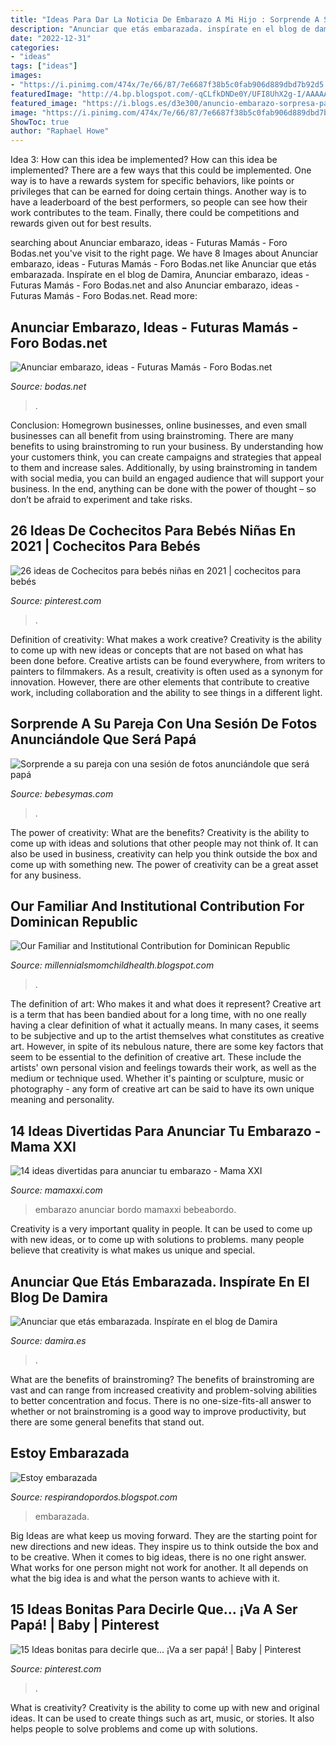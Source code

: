 ```yaml
---
title: "Ideas Para Dar La Noticia De Embarazo A Mi Hijo : Sorprende A Su Pareja Con Una Sesión De Fotos Anunciándole Que Será Papá"
description: "Anunciar que etás embarazada. inspírate en el blog de damira"
date: "2022-12-31"
categories:
- "ideas"
tags: ["ideas"]
images:
- "https://i.pinimg.com/474x/7e/66/87/7e6687f38b5c0fab906d889dbd7b92d5.jpg"
featuredImage: "http://4.bp.blogspot.com/-qCLfkDNDe0Y/UFI8UhX2g-I/AAAAAAAAALI/ryKRGpcBJgw/s1600/08.jpg"
featured_image: "https://i.blogs.es/d3e300/anuncio-embarazo-sorpresa-papa/450_1000.png"
image: "https://i.pinimg.com/474x/7e/66/87/7e6687f38b5c0fab906d889dbd7b92d5.jpg"
ShowToc: true
author: "Raphael Howe"
---
```



Idea 3: How can this idea be implemented?
How can this idea be implemented? 
There are a few ways that this could be implemented. One way is to have a rewards system for specific behaviors, like points or privileges that can be earned for doing certain things. Another way is to have a leaderboard of the best performers, so people can see how their work contributes to the team. Finally, there could be competitions and rewards given out for best results.

	

		
searching about Anunciar embarazo, ideas - Futuras Mamás - Foro Bodas.net you've visit to the right page. We have 8 Images about Anunciar embarazo, ideas - Futuras Mamás - Foro Bodas.net like Anunciar que etás embarazada. Inspírate en el blog de Damira, Anunciar embarazo, ideas - Futuras Mamás - Foro Bodas.net and also Anunciar embarazo, ideas - Futuras Mamás - Foro Bodas.net. Read more:
		
    
## Anunciar Embarazo, Ideas - Futuras Mamás - Foro Bodas.net

<img loading=lazy src="https://cdn0.bodas.net/usuarios/fotos/5/6/4/3/cfb_805030.jpg" onerror="this.onerror=null;this.src='https://tse3.mm.bing.net/th?id=OIP.HZJ2g0vFE-TlCFTHP2m-dgAAAA&amp;pid=15.1';" alt="Anunciar embarazo, ideas - Futuras Mamás - Foro Bodas.net">

_Source: bodas.net_

>. 

	

Conclusion: Homegrown businesses, online businesses, and even small businesses can all benefit from using brainstroming.
There are many benefits to using brainstroming to run your business. By understanding how your customers think, you can create campaigns and strategies that appeal to them and increase sales. Additionally, by using brainstroming in tandem with social media, you can build an engaged audience that will support your business. In the end, anything can be done with the power of thought – so don’t be afraid to experiment and take risks.

    
## 26 Ideas De Cochecitos Para Bebés Niñas En 2021 | Cochecitos Para Bebés

<img loading=lazy src="https://i.pinimg.com/474x/7e/66/87/7e6687f38b5c0fab906d889dbd7b92d5.jpg" onerror="this.onerror=null;this.src='https://tse4.mm.bing.net/th?id=OIP.yFDue6gOUY0vjHRlb1nIUgAAAA&amp;pid=15.1';" alt="26 ideas de Cochecitos para bebés niñas en 2021 | cochecitos para bebés">

_Source: pinterest.com_

>. 

	

Definition of creativity: What makes a work creative?
Creativity is the ability to come up with new ideas or concepts that are not based on what has been done before. Creative artists can be found everywhere, from writers to painters to filmmakers. As a result, creativity is often used as a synonym for innovation. However, there are other elements that contribute to creative work, including collaboration and the ability to see things in a different light.

    
## Sorprende A Su Pareja Con Una Sesión De Fotos Anunciándole Que Será Papá

<img loading=lazy src="https://i.blogs.es/d3e300/anuncio-embarazo-sorpresa-papa/450_1000.png" onerror="this.onerror=null;this.src='https://tse1.mm.bing.net/th?id=OIP.KSXYVkDZufNFo0HyX-aqxgAAAA&amp;pid=15.1';" alt="Sorprende a su pareja con una sesión de fotos anunciándole que será papá">

_Source: bebesymas.com_

>. 

	

The power of creativity: What are the benefits?
Creativity is the ability to come up with ideas and solutions that other people may not think of. It can also be used in business, creativity can help you think outside the box and come up with something new. The power of creativity can be a great asset for any business.

    
## Our Familiar And Institutional Contribution For Dominican Republic

<img loading=lazy src="https://lh3.googleusercontent.com/proxy/9L5KqGUZQK4Yc9O0dwqf9BJ5nGsK18xRwpa8JBMuATQAVjWgiD_bWlnKTatUWwoNZ4iR4qtv6kaCFDRjU-RBexf9gBA=w1200-h630-n-k-no-nu" onerror="this.onerror=null;this.src='https://tse3.mm.bing.net/th?id=OIP.ghOOjPuS_DWsKR3FYCKz7wHaFj&amp;pid=15.1';" alt="Our Familiar and Institutional Contribution for Dominican Republic">

_Source: millennialsmomchildhealth.blogspot.com_

>. 

	

The definition of art: Who makes it and what does it represent?
Creative art is a term that has been bandied about for a long time, with no one really having a clear definition of what it actually means. In many cases, it seems to be subjective and up to the artist themselves what constitutes as creative art. However, in spite of its nebulous nature, there are some key factors that seem to be essential to the definition of creative art. These include the artists' own personal vision and feelings towards their work, as well as the medium or technique used. Whether it's painting or sculpture, music or photography - any form of creative art can be said to have its own unique meaning and personality.

    
## 14 Ideas Divertidas Para Anunciar Tu Embarazo - Mama XXI

<img loading=lazy src="http://www.mamaxxi.com/wp-content/uploads/2015/03/bebeabordo.jpg" onerror="this.onerror=null;this.src='https://tse1.mm.bing.net/th?id=OIP.2eIRUVQwTU9oh0ayBhS7XgHaLJ&amp;pid=15.1';" alt="14 ideas divertidas para anunciar tu embarazo - Mama XXI">

_Source: mamaxxi.com_

>embarazo anunciar bordo mamaxxi bebeabordo. 

	

Creativity is a very important quality in people. It can be used to come up with new ideas, or to come up with solutions to problems. many people believe that creativity is what makes us unique and special.

    
## Anunciar Que Etás Embarazada. Inspírate En El Blog De Damira

<img loading=lazy src="https://www.damira.es/wp-content/uploads/2017/05/embarazo-3.jpg" onerror="this.onerror=null;this.src='https://tse1.mm.bing.net/th?id=OIP.RjZBmv8-dJ1gvGkke0rJogHaNK&amp;pid=15.1';" alt="Anunciar que etás embarazada. Inspírate en el blog de Damira">

_Source: damira.es_

>. 

	

What are the benefits of brainstroming?
The benefits of brainstroming are vast and can range from increased creativity and problem-solving abilities to better concentration and focus. There is no one-size-fits-all answer to whether or not brainstroming is a good way to improve productivity, but there are some general benefits that stand out.

    
## Estoy Embarazada

<img loading=lazy src="http://4.bp.blogspot.com/-qCLfkDNDe0Y/UFI8UhX2g-I/AAAAAAAAALI/ryKRGpcBJgw/s1600/08.jpg" onerror="this.onerror=null;this.src='https://tse1.mm.bing.net/th?id=OIP.Eyh2E7HRZWZJhfZ9SyFNiQHaDd&amp;pid=15.1';" alt="Estoy embarazada">

_Source: respirandopordos.blogspot.com_

>embarazada. 

	

Big Ideas are what keep us moving forward. They are the starting point for new directions and new ideas. They inspire us to think outside the box and to be creative. When it comes to big ideas, there is no one right answer. What works for one person might not work for another. It all depends on what the big idea is and what the person wants to achieve with it.

    
## 15 Ideas Bonitas Para Decirle Que… ¡Va A Ser Papá! | Baby | Pinterest

<img loading=lazy src="https://i.pinimg.com/236x/7d/4d/cb/7d4dcb22f9cdb958c48fd3fd5b8cff5b.jpg" onerror="this.onerror=null;this.src='https://tse4.mm.bing.net/th?id=OIP.0eOytKSRWoEsRmE3NfkPTAAAAA&amp;pid=15.1';" alt="15 Ideas bonitas para decirle que… ¡Va a ser papá! | Baby | Pinterest">

_Source: pinterest.com_

>. 

	

What is creativity?
Creativity is the ability to come up with new and original ideas. It can be used to create things such as art, music, or stories. It also helps people to solve problems and come up with solutions.

